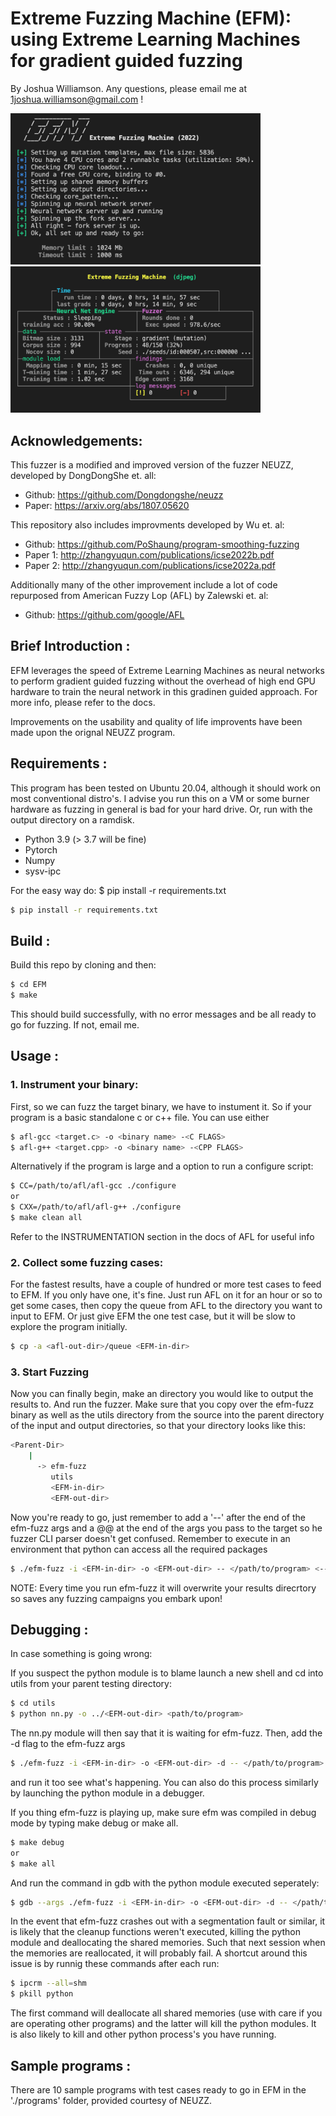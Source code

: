 # Extreme Fuzzing Machine (EFM): using Extreme Learning Machines for gradient guided fuzzing

By Joshua Williamson. Any questions, please email me at 1joshua.williamson@gmail.com !


<p float="left">
  <img src="docs/start_up.jpg?raw=true" width="400" />
  <img src="docs/screen.jpg?raw=true" width="400" /> 
</p>

## Acknowledgements:
 This fuzzer is a modified and improved version of the fuzzer NEUZZ, developed by DongDongShe et. all: <br/>
 - Github: https://github.com/Dongdongshe/neuzz
 - Paper: https://arxiv.org/abs/1807.05620

This repository also includes improvments developed by Wu et. al:  <br/>
- Github: https://github.com/PoShaung/program-smoothing-fuzzing
- Paper 1: http://zhangyuqun.com/publications/icse2022b.pdf
- Paper 2: http://zhangyuqun.com/publications/icse2022a.pdf

Additionally many of the other improvement include a lot of code repurposed from American Fuzzy Lop (AFL) by Zalewski et. al:<br/>
- Github: https://github.com/google/AFL

## Brief Introduction :
 EFM leverages the speed of Extreme Learning Machines as neural networks to perform gradient guided fuzzing without the overhead of high end GPU hardware to train the neural network in this gradinen guided approach. For more info, please refer to the docs.

 Improvements on the usability and quality of life improvents have been made upon the orignal NEUZZ program.

## Requirements : 

 This program has been tested on Ubuntu 20.04, although it should work on most conventional distro's. I advise you run this on a VM or some burner hardware as fuzzing in general is bad for your hard drive. Or, run with the output directory on a ramdisk.

- Python 3.9 (> 3.7 will be fine)
- Pytorch 
- Numpy 
- sysv-ipc

For the easy way do: $ pip install -r requirements.txt
```bash
$ pip install -r requirements.txt
```

## Build :
Build this repo by cloning and then:
```bash
$ cd EFM
$ make 
```
This should build successfully, with no error messages and be all ready to go for fuzzing. If not, email me.
## Usage :
### 1. Instrument your binary:
 First, so we can fuzz the target binary, we have to instument it. So if your program is a basic standalone c or c++ file. You can use either

```bash
$ afl-gcc <target.c> -o <binary name> -<C FLAGS>
$ afl-g++ <target.cpp> -o <binary name> -<CPP FLAGS>
```
Alternatively if the program is large and a option to run a configure script:

```bash
$ CC=/path/to/afl/afl-gcc ./configure
or 
$ CXX=/path/to/afl/afl-g++ ./configure
$ make clean all
```

Refer to the INSTRUMENTATION section in the docs of AFL for useful info

### 2. Collect some fuzzing cases:
 For the fastest results, have a couple of hundred or more test cases to feed to EFM. If you only have one, it's fine. Just run AFL on it for an hour or so to get some cases, then copy the queue from AFL to the directory you want to input to EFM. Or just give EFM the one test case, but it will be slow to explore the program initially.

```bash
$ cp -a <afl-out-dir>/queue <EFM-in-dir>
```

### 3. Start Fuzzing 
Now you can finally begin, make an directory you would like to output the results to. And run the fuzzer. Make sure that you copy over the efm-fuzz binary as well as the utils directory from the source into the parent directory of the input and output directories, so that your directory looks like this:

```bash
<Parent-Dir>
    |
      -> efm-fuzz
         utils
         <EFM-in-dir>
         <EFM-out-dir>
```

Now you're ready to go, just remember to add a '--' after the end of the efm-fuzz args and a @@ at the end of the args you pass to the target so he fuzzer CLI parser doesn't get confused. Remember to execute in an environment that python can access all the required packages

```bash
$ ./efm-fuzz -i <EFM-in-dir> -o <EFM-out-dir> -- </path/to/program> <--program --args> @@
```

NOTE: Every time you run efm-fuzz it will overwrite your results direcrtory so saves any fuzzing campaigns you embark upon!

## Debugging :
In case something is going wrong: 

If you suspect the python module is to blame launch a new shell and cd into utils from your parent testing directory:
```bash
$ cd utils
$ python nn.py -o ../<EFM-out-dir> <path/to/program>
```
The nn.py module will then say that it is waiting for efm-fuzz. Then, add the -d flag to the efm-fuzz args
```bash
$ ./efm-fuzz -i <EFM-in-dir> -o <EFM-out-dir> -d -- </path/to/program> <--program --args> @@
```
and run it too see what's happening. You can also do this process similarly by launching the python module in a debugger.

If you thing efm-fuzz is playing up, make sure efm was compiled in debug mode by typing make debug or make all.
```bash
$ make debug
or 
$ make all
```
And run the command in gdb with the python module executed seperately:
```bash
$ gdb --args ./efm-fuzz -i <EFM-in-dir> -o <EFM-out-dir> -d -- </path/to/program> <--program --args> @@
```
In the event that efm-fuzz crashes out with a segmentation fault or similar, it is likely that the cleanup functions weren't executed, killing the 
python module and deallocating the shared memories. Such that next session when the memories are reallocated, it will probably fail. A shortcut around this issue is by runnig these commands after each run:
```bash
$ ipcrm --all=shm 
$ pkill python 
```
The first command will deallocate all shared memories (use with care if you are operating other programs) and the latter will kill the python modules.
It is also likely to kill and other python process's you have running.

## Sample programs :
 There are 10 sample programs with test cases ready to go in EFM in the './programs' folder, provided courtesy of NEUZZ.
